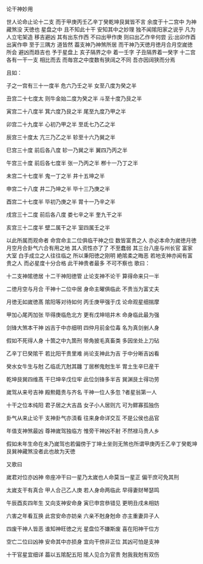 论干神妙用

世人论命止论十二支 而于甲庚丙壬乙辛丁癸乾坤艮巽皆不言 余度于十二宫中 为神藏煞没 天徳也 星盘之中 且不知此十干 安知其中之妙理 独不闻隂阳家之说乎 凡为人立宅架造 移吉避凶 其有出东作西 不曰出甲作庚 则曰出乙作辛何尝 云:出卯作酉 出寅作申 至于三隅方 道皆然 葢支神乃神煞所居 而干神乃天徳月徳月合月空嵗徳所会 避凶而趋吉也 予于星盘上 亥子隔界之中 着一壬字 子丑隔界着一癸字 十二宫各有一干一支 相比而去 而毎宫之中度数有狭阔之不同 吾亦因阔狭而分焉

且如：

子之一宫有三十一度半 危六乃壬之半 女至八度为癸之半

丑宫二十七度太 则牛金始二度为癸之半 斗至十度乃艮之半

寅宫二十八度半 箕六度乃艮之半 尾至九度乃甲之半

卯宫二十九度半 心初乃甲之半 至氐七乃乙之半

辰宫三十度太 亢三乃乙之半 轸至十六乃巽之半

巳宫三十度 前后各八度 轸一乃巽之半 翼四乃丙之半

午宫三十度 前后各七度半 张一乃丙之半 栁十一乃丁之半

未宫二十七度半 鬼一丁之半 井十五坤之半

申宫二十八度 井二乃坤之半 毕十三乃庚之半

酉宫二十七度半 毕初乃庚之半 胃十一乃辛之半

戌宫三十二度 前后各八度 娄七辛之半 奎九干之半

亥宫三十二度半 壁二属干之半 室四属壬之半

以此所属而观命者 命宫命主二位俱临干神之位 数皆富贵之人 亦必本命为嵗徳月徳月空月合卦气六合有用之地 其人资性亦了了 不至蠢弱 其三台八座与州长官 富家大室 白手成立之人往往临之 所以秉阳徳之刚明 絶隂柔之晦恶 若地支神亦闻有富贵之人 而必星度十分合格 此干神贵者最多 不可不察也 歌曰：

十二支神隂徳居   十二干神阳徳管   止论支神不论干   算得命来只一半

二徳月空与月合   干神十二位中居   身命主曜俱临此   不贵当为富丈夫

月徳无如嵗徳髙   隂阳等对待如何   丙壬庚甲强于戊   论命观星细揣摩

甲加心尾丙加张   毕得庚临危北方   更有戊坤培井木   命身临此最为强

剑锋大煞本干神   凶吉于中亦细明   四仲月前金位毒   名为真剑剉人身

假如不死得人身   十箇之中九箇刑   带角披毛真畜类   多因坐处上刀砧

乙辛丁巳癸隂干   若比阳干贵里难   尚论支神此为吉   于中分晰吉凶看

癸水女牛生与尅   乙临氐亢尅其躔   丁居栁鬼尅生半   胃土生辛巳産干

乾坤艮巽四维髙   干巳坤辛戊位牢   此位剑锋多半吉   巽渊艮土得功劳

嵗驾从来号吉神   殿勲籍贵与齐名   干神一位人多忽   ?者星翁第一人

十干之位本纯阳   君子居之大吉昌   女子小人居则亢   可为鳏寡孤独伤

卦气从来止论干   支神卦气亦湏看   往来身命详交互   不是公侯也品官

年值支神煞最凶   尊神嵗驾独临方   惟旁干神凶不射   不然禄马贵人乡

假如未年生命在未乃嵗驾也若偏傍于丁坤土坐则无煞也所谓甲庚丙壬乙辛丁癸乾坤艮巽神藏煞没者此也故为天徳

又歌曰

嵗君对位亦凶神   帝座冲干曰一星乃太嵗也人命莫当一星正    偏干庶可免其刑

太嵗支干有真合   甲人合己乙人庚       若人身命两临此   早得妻财琴瑟鸣

午辰酉亥四年生   又向支神安命身       寅巳申宫叅错见   更明丑戌未相妨

六害之年看互换   此宫安命亦妨亲       六亲不尅身尅命   亦主重妻异子人

四废干神人皆恶   谁知神旺徳之光       星盘位不嫌斯废   喜在阳神干位方

空亡二位曰凶神   安命其中亦损身       宜向干傍非正位   其凶可怕是支神

十干官星宜细详   葢以五隂配五阳       隂人见合为官贵   尅我我尅有双伤


